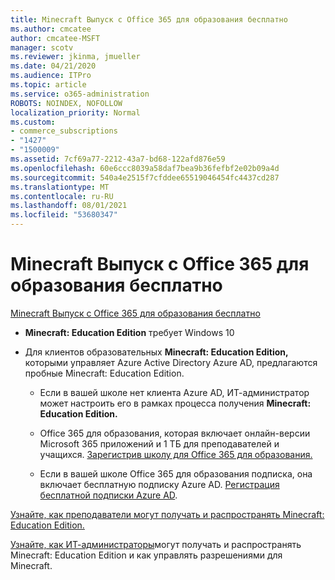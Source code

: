 ```yaml
---
title: Minecraft Выпуск с Office 365 для образования бесплатно
ms.author: cmcatee
author: cmcatee-MSFT
manager: scotv
ms.reviewer: jkinma, jmueller
ms.date: 04/21/2020
ms.audience: ITPro
ms.topic: article
ms.service: o365-administration
ROBOTS: NOINDEX, NOFOLLOW
localization_priority: Normal
ms.custom:
- commerce_subscriptions
- "1427"
- "1500009"
ms.assetid: 7cf69a77-2212-43a7-bd68-122afd876e59
ms.openlocfilehash: 60e6ccc8039a58daf7bea9b36fefbf2e02b09a4d
ms.sourcegitcommit: 540a4e2515f7cfddee65519046454fc4437cd287
ms.translationtype: MT
ms.contentlocale: ru-RU
ms.lasthandoff: 08/01/2021
ms.locfileid: "53680347"
---
```

# <a name="minecraft-edition-with-office-365-education-for-free"></a>Minecraft Выпуск с Office 365 для образования бесплатно

[Minecraft Выпуск с Office 365 для образования бесплатно](https://docs.microsoft.com/education/windows/get-minecraft-for-education)
  
- **Minecraft: Education Edition** требует Windows 10

- Для клиентов образовательных **Minecraft: Education Edition,** которыми управляет Azure Active Directory Azure AD, предлагаются пробные Minecraft: Education Edition.

  - Если в вашей школе нет клиента Azure [](https://docs.microsoft.com/education/windows/school-get-minecraft) AD, ИТ-администратор может настроить его в рамках процесса получения **Minecraft: Education Edition.**

  - Office 365 для образования, которая включает онлайн-версии Microsoft 365 приложений и 1 ТБ для преподавателей и учащихся. [Зарегистрив школу для Office 365 для образования.](https://www.microsoft.com/education/products/office)

  - Если в вашей школе Office 365 для образования подписка, она включает бесплатную подписку Azure AD. [Регистрация бесплатной подписки Azure AD](https://msdn.microsoft.com/library/windows/hardware/mt703369%28v=vs.85%29.aspx).

[Узнайте, как преподаватели могут получать и распространять Minecraft: Education Edition.](https://docs.microsoft.com/education/windows/teacher-get-minecraft)
  
[Узнайте, как ИТ-администраторы](https://docs.microsoft.com/education/windows/school-get-minecraft)могут получать и распространять Minecraft: Education Edition и как управлять разрешениями для Minecraft.